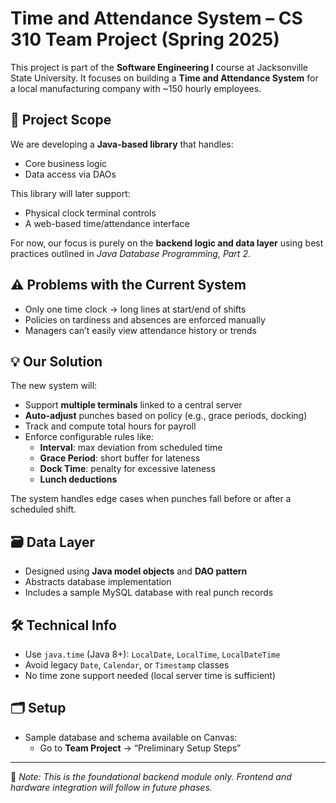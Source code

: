 # Time and Attendance System – CS 310 Team Project (Spring 2025)

This project is part of the **Software Engineering I** course at Jacksonville State University. It focuses on building a **Time and Attendance System** for a local manufacturing company with ~150 hourly employees.

## 📌 Project Scope

We are developing a **Java-based library** that handles:
- Core business logic
- Data access via DAOs

This library will later support:
- Physical clock terminal controls
- A web-based time/attendance interface

For now, our focus is purely on the **backend logic and data layer** using best practices outlined in *Java Database Programming, Part 2*.

## ⚠️ Problems with the Current System

- Only one time clock → long lines at start/end of shifts
- Policies on tardiness and absences are enforced manually
- Managers can’t easily view attendance history or trends

## 💡 Our Solution

The new system will:
- Support **multiple terminals** linked to a central server
- **Auto-adjust** punches based on policy (e.g., grace periods, docking)
- Track and compute total hours for payroll
- Enforce configurable rules like:
  - **Interval**: max deviation from scheduled time
  - **Grace Period**: short buffer for lateness
  - **Dock Time**: penalty for excessive lateness
  - **Lunch deductions**

The system handles edge cases when punches fall before or after a scheduled shift.

## 🗃️ Data Layer

- Designed using **Java model objects** and **DAO pattern**
- Abstracts database implementation
- Includes a sample MySQL database with real punch records

## 🛠️ Technical Info

- Use `java.time` (Java 8+): `LocalDate`, `LocalTime`, `LocalDateTime`
- Avoid legacy `Date`, `Calendar`, or `Timestamp` classes
- No time zone support needed (local server time is sufficient)

## 🗂️ Setup

- Sample database and schema available on Canvas:
  - Go to **Team Project** → “Preliminary Setup Steps”

---

🚧 *Note: This is the foundational backend module only. Frontend and hardware integration will follow in future phases.*
